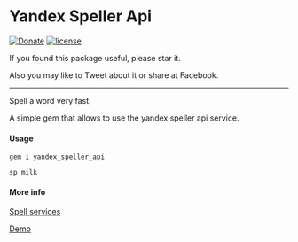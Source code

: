 # Yandex Speller Api

[![Donate](https://img.shields.io/badge/Donate-YandexMoney-green.svg)](https://money.yandex.ru/to/410011926075651)
[![license](https://img.shields.io/badge/license-MIT-blue.svg)](https://opensource.org/licenses/MIT)

If you found this package useful, please star it.

Also you may like to Tweet about it or share at Facebook.

***

Spell a word very fast.

A simple gem that allows to use the yandex speller api service.

#### Usage

`gem i yandex_speller_api`

`sp milk`

#### More info

[Spell services](https://speller.yandex.net/services/spellservice.json)

[Demo](https://speller.yandex.net/services/spellservice.json?op=checkText)
